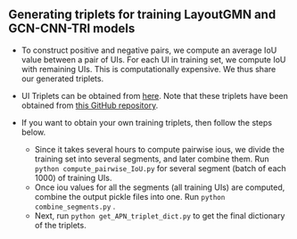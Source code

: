 ## Generating triplets for training LayoutGMN and GCN-CNN-TRI models

* To construct positive and negative pairs, we compute an average IoU value between a pair of UIs. For each UI in training set, we compute IoU with remaining UIs. This is computationally expensive. We thus share our generated triplets.

* UI Triplets can be obtained from [here](https://drive.google.com/drive/folders/1Qp94A2NQLdBcgaIEuJDJIffk5NHxIVxH?usp=sharing). Note that these triplets have been obtained from [this GitHub repository](https://github.com/dips4717/gcn-cnn).

* If you want to obtain your own training triplets, then follow the steps below.
	* Since it takes several hours to compute pairwise ious, we divide the training set into several segments, and later combine them. Run `python compute_pairwise_IoU.py` for several segment (batch of each 1000) of training UIs. 
	* Once iou values for all the segments (all training UIs) are computed, combine the output pickle files into one. Run `python combine_segments.py` .
	* Next, run `python get_APN_triplet_dict.py` to get the final dictionary of the triplets. 

